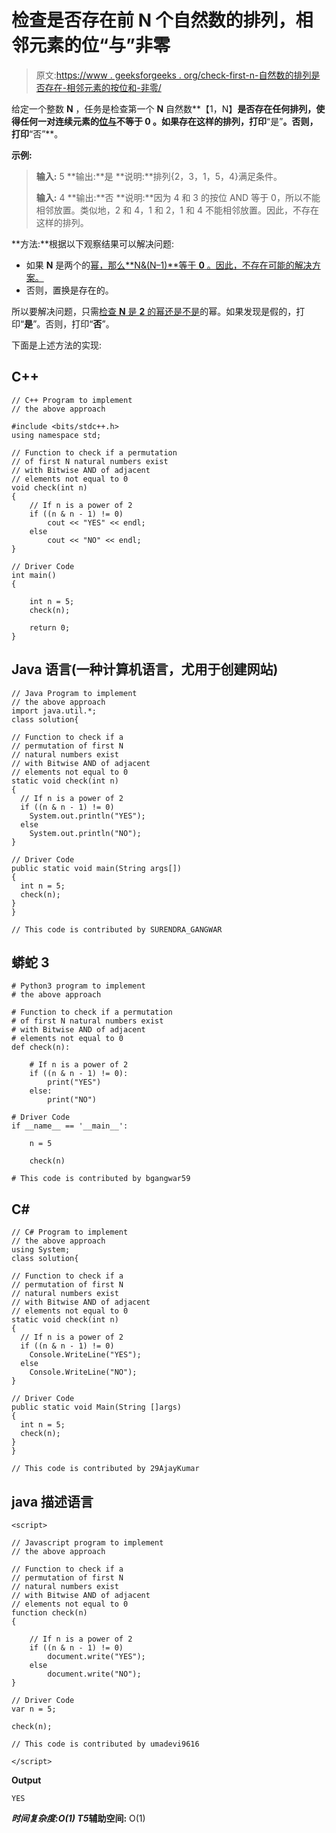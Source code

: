 # 检查是否存在前 N 个自然数的排列，相邻元素的位“与”非零

> 原文:[https://www . geeksforgeeks . org/check-first-n-自然数的排列是否存在-相邻元素的按位和-非零/](https://www.geeksforgeeks.org/check-if-permutation-of-first-n-natural-numbers-exists-having-bitwise-and-of-adjacent-elements-non-zero/)

给定一个整数 **N** ，任务是检查第一个 **N** 自然数**【1，N】**是否存在任何排列，使得任何一对连续元素的[位与](https://www.geeksforgeeks.org/bitwise-and-or-of-a-range/)不等于 **0** 。如果存在这样的排列，打印**“是”**。否则，打印**“否”**。

**示例:**

> **输入:** 5
> **输出:**是
> **说明:**排列{2，3，1，5，4}满足条件。
> 
> **输入:** 4
> **输出:**否
> **说明:**因为 4 和 3 的按位 AND 等于 0，所以不能相邻放置。类似地，2 和 4，1 和 2，1 和 4 不能相邻放置。因此，不存在这样的排列。

**方法:**根据以下观察结果可以解决问题:

*   如果 **N** 是两个的[幂，那么**N&(N–1)**等于 **0** 。因此，不存在可能的解决方案。](https://www.geeksforgeeks.org/program-to-find-whether-a-no-is-power-of-two/)
*   否则，置换是存在的。

所以要解决问题，只需[检查 **N** 是 **2** 的幂还是不是](https://www.geeksforgeeks.org/java-program-to-find-whether-a-no-is-power-of-two/)的幂。如果发现是假的，打印“**是**”。否则，打印“**否**”。

下面是上述方法的实现:

## C++

```
// C++ Program to implement
// the above approach

#include <bits/stdc++.h>
using namespace std;

// Function to check if a permutation
// of first N natural numbers exist
// with Bitwise AND of adjacent
// elements not equal to 0
void check(int n)
{
    // If n is a power of 2
    if ((n & n - 1) != 0)
        cout << "YES" << endl;
    else
        cout << "NO" << endl;
}

// Driver Code
int main()
{

    int n = 5;
    check(n);

    return 0;
}
```

## Java 语言(一种计算机语言，尤用于创建网站)

```
// Java Program to implement
// the above approach
import java.util.*;
class solution{

// Function to check if a
// permutation of first N
// natural numbers exist
// with Bitwise AND of adjacent
// elements not equal to 0
static void check(int n)
{
  // If n is a power of 2
  if ((n & n - 1) != 0)
    System.out.println("YES");
  else
    System.out.println("NO");
}

// Driver Code
public static void main(String args[])
{
  int n = 5;
  check(n);
}
}

// This code is contributed by SURENDRA_GANGWAR
```

## 蟒蛇 3

```
# Python3 program to implement
# the above approach

# Function to check if a permutation
# of first N natural numbers exist
# with Bitwise AND of adjacent
# elements not equal to 0
def check(n):

    # If n is a power of 2
    if ((n & n - 1) != 0):
        print("YES")
    else:
        print("NO")

# Driver Code
if __name__ == '__main__':

    n = 5

    check(n)

# This code is contributed by bgangwar59
```

## C#

```
// C# Program to implement
// the above approach
using System;
class solution{

// Function to check if a
// permutation of first N
// natural numbers exist
// with Bitwise AND of adjacent
// elements not equal to 0
static void check(int n)
{
  // If n is a power of 2
  if ((n & n - 1) != 0)
    Console.WriteLine("YES");
  else
    Console.WriteLine("NO");
}

// Driver Code
public static void Main(String []args)
{
  int n = 5;
  check(n);
}
}

// This code is contributed by 29AjayKumar
```

## java 描述语言

```
<script>

// Javascript program to implement
// the above approach

// Function to check if a
// permutation of first N
// natural numbers exist
// with Bitwise AND of adjacent
// elements not equal to 0
function check(n)
{

    // If n is a power of 2
    if ((n & n - 1) != 0)
        document.write("YES");
    else
        document.write("NO");
}

// Driver Code
var n = 5;

check(n);

// This code is contributed by umadevi9616

</script>
```

**Output**

```
YES
```

***时间复杂度:**O(1)*
T5**辅助空间:** O(1)